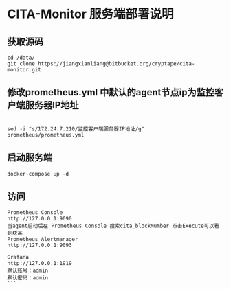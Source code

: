 # CITA-Monitor 服务端部署说明

## 获取源码 
```
cd /data/
git clone https://jiangxianliang@bitbucket.org/cryptape/cita-monitor.git
```

## 修改prometheus.yml 中默认的agent节点ip为监控客户端服务器IP地址
```

sed -i "s/172.24.7.210/监控客户端服务器IP地址/g" prometheus/prometheus.yml 
```
## 启动服务端
```
docker-compose up -d 
```
## 访问
````
Prometheus Console
http://127.0.0.1:9090
当agent启动后在 Prometheus Console 搜索cita_blockMumber 点击Execute可以看到块高
Prometheus Alertmanager
http://127.0.0.1:9093

Grafana
http://127.0.0.1:1919
默认账号：admin
默认密码：admin
```